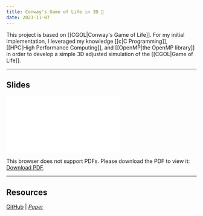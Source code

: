 ```yaml
---
title: Conway's Game of Life in 3D 👾
date: 2023-11-07
---
```

This project is based on [[CGOL|Conway's Game of Life]].  For my initial implementation, I leveraged my knowledge [[c|C Programming]], [[HPC|High Performance Computing]], and [[OpenMP|the OpenMP library]] in order to develop a simple 3D adjusted simulation of the [[CGOL|Game of Life]].    

---
## Slides  

<object data="../assets/CGOL/E517-Project-Presentation.pdf" type="application/pdf" width="100%" height="500px">
    <embed src="../assets/CGOL/E517-Project-Presentation.pdf">
        <p>This browser does not support PDFs. Please download the PDF to view it: <a href="../assets/CGOL/E517-Project-Presentation.pdf">Download PDF</a>.</p>
    </embed>
</object>

---
## Resources
[GitHub](https://github.com/gpullela/CGOL-3D) | <a href="../assets/CGOL/Conway’s-Game-of-Life-in-3D-Space.pdf"><i>Paper</i></a>



